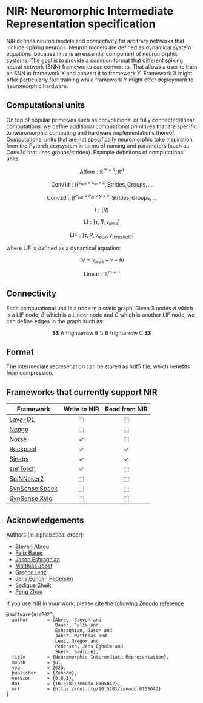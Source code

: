 # NIR: Neuromorphic Intermediate Representation specification

NIR defines neuron models and connectivity for arbitrary networks that include spiking neurons. Neuron models are defined as dynamical system equations, because time is an essential component of neuromorphic systems. The goal is to provide a common format that different spiking neural network (SNN) frameworks can convert to. That allows a user to train an SNN in framework X and convert it to framework Y. Framework X might offer particularly fast training while framework Y might offer deployment to neuromorphic hardware.

## Computational units
On top of popular primitives such as convolutional or fully connected/linear computations, we define additional compuational primitives that are specific to neuromorphic computing and hardware implementations thereof. Computational units that are not specifically neuromorphic take inspiration from the Pytorch ecosystem in terms of naming and parameters (such as Conv2d that uses groups/strides). Example definitons of computational units:

$$\text{Affine}: \mathbb{R}^{m \times n},  \mathbb{R}^n$$

$$\text{Conv1d}: \mathbb{R}^{c_{out} \times c_{in} \times x},  \text{Strides}, \text{Groups}, ... $$ 

$$\text{Conv2d}: \mathbb{R}^{c_{out} \times c_{in} \times y \times x},  \text{Strides}, \text{Groups}, ... $$ 

$$\text{I}: [ R ]$$

$$\text{LI}: [ \tau, R, v_{leak}]$$

$$\text{LIF}: [ \tau, R, v_{leak}, v_{threshold} ]$$

where LIF is defined as a dynamical equation:

$$ \tau \dot{v} = v_{leak} - v + R i $$ 

$$\text{Linear}: \mathbb{R}^{m \times n}$$


## Connectivity 
Each computational unit is a node in a static graph. Given 3 nodes $A$ which is a LIF node, $B$ which is a Linear node and $C$ which is another LIF node, we can define edges in the graph such as:

$$
A \rightarrow B \\
B \rightarrow C
$$

## Format
The intermediate represenation can be stored as hdf5 file, which benefits from compression. 

## Frameworks that currently support NIR

| **Framework** | **Write to NIR** | **Read from NIR** |
| --------------- | :--: | :--: |
| [Lava-DL](https://github.com/lava-nc/lava-dl) | ⬚ | ⬚ |
| [Nengo](https://nengo.ai) | ⬚ | ⬚ |
| [Norse](https://github.com/norse/norse) | ✓ | ⬚ |
| [Rockpool](https://rockpool.ai) | ✓ | ✓ |
| [Sinabs](https://sinabs.readthedocs.io) | ✓ | ✓ |
| [snnTorch](https://github.com/jeshraghian/snntorch/) | ✓ | ⬚ |
| [SpiNNaker2](https://spinncloud.com/portfolio/spinnaker2/) | ⬚ | ⬚ |
| [SynSense Speck](https://www.synsense.ai/products/speck-2/) | ⬚ | ⬚ |
| [SynSense Xylo](https://www.synsense.ai/products/xylo/) | ⬚ | ⬚ |


## Acknowledgements
Authors (in alphabetical order):
* [Steven Abreu](https://github.com/stevenabreu7)
* [Felix Bauer](https://github.com/bauerfe)
* [Jason Eshraghian](https://github.com/jeshraghian)
* [Matthias Jobst](https://github.com/matjobst)
* [Gregor Lenz](https://github.com/biphasic)
* [Jens Egholm Pedersen](https://github.com/jegp)
* [Sadique Sheik](https://github.com/sheiksadique)
* [Peng Zhou](https://github.com/pengzhouzp)

If you use NIR in your work, please cite the [following Zenodo reference](https://zenodo.org/record/8105042)

```
@software{nir2023,
  author       = {Abreu, Steven and
                  Bauer, Felix and
                  Eshraghian, Jason and
                  Jobst, Matthias and
                  Lenz, Gregor and
                  Pedersen, Jens Egholm and
                  Sheik, Sadique},
  title        = {Neuromorphic Intermediate Representation},
  month        = jul,
  year         = 2023,
  publisher    = {Zenodo},
  version      = {0.0.1},
  doi          = {10.5281/zenodo.8105042},
  url          = {https://doi.org/10.5281/zenodo.8105042}
}
```
